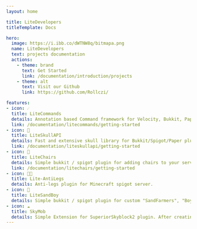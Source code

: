```yaml
---
layout: home

title: LiteDevelopers
titleTemplate: Docs

hero:
  image: https://i.ibb.co/dWTNW8q/bitmapa.png
  name: LiteDevelopers
  text: projects documentation
  actions:
    - theme: brand
      text: Get Started
      link: /documentation/introduction/projects
    - theme: alt
      text: Visit our Github
      link: https://github.com/Rollczi/

features:
- icon: ☄️
  title: LiteCommands
  details: Annotation based Command framework for Velocity, Bukkit, Paper, BungeeCord and your other implementations.
  link: /documentation/litecommands/getting-started
- icon: 💜
  title: LiteSkullAPI
  details: Fast and extensive skull library for Bukkit/Spigot/Paper plugins.
  link: /documentation/liteskullapi/getting-started
- icon: 🌃
  title: LiteChairs
  details: Simple bukkit / spigot plugin for adding chairs to your server.
  link: /documentation/litechairs/getting-started
- icon: 👮🏻
  title: Lite-AntiLegs
  details: Anti-legs plugin for Minecraft spigot server.
- icon: 👑
  title: LiteSandBoy
  details: Simple bukkit / spigot plugin for custom "SandFarmers", "BoyFarmers" etc.
- icon: ☁️
  title: SkyMob
  details: Simple Extension for SuperiorSkyblock2 plugin. After creating the island, a custom mob will spawn.
---
```

<script setup>
import {
  VPTeamPage,
  VPTeamPageTitle,
  VPTeamMembers,
  VPDocAsideSponsors,
} from 'vitepress/theme';

const members = [
  {
    avatar: 'https://avatars.githubusercontent.com/u/49173834?v=4',
    name: 'Rollczi',
    title: 'Java Developer',
    links: [
      { icon: 'github', link: 'https://github.com/Rollczi' },
      { icon: 'linkedin', link: 'https://www.linkedin.com/in/rollczi/' }
    ]
  },
  {
    avatar: 'https://avatars.githubusercontent.com/u/65517973?v=4',
    name: 'vLucky',
    title: 'Java Developer',
    links: [
        { icon: 'github', link: 'https://github.com/vLuckyyy' },
        { icon: 'linkedin', link: 'https://www.linkedin.com/in/vlucky/' }
    ]
  },
  {
    avatar: 'https://avatars.githubusercontent.com/u/80779749?v=4',
    name: 'CitralFlo',
    title: 'BESTO FRIENDO',
    links: [
        { icon: 'github', link: 'https://github.com/CitralFlo' },
        { icon: 'linkedin', link: 'https://www.linkedin.com/in/citralflo/' }
    ]
  }
]
</script>


<VPTeamPage style='padding-bottom: 0'>
  <VPTeamPageTitle>
    <template is #title>
      LiteDevelopers Team
    </template>
    <template #lead>
        We are a small team of developers that create open-source projects for the Minecraft community.
    </template>
  </VPTeamPageTitle>
  <VPTeamMembers :members="members"></VPTeamMembers>
  <VPTeamPageTitle  style='padding: 0'>
    <template #lead>
      And many more contributors! <a style="color: var(--vp-c-brand)" href="https://github.com/Rollczi/LiteCommands/graphs/contributors">See all contributors</a>
    </template>
  </VPTeamPageTitle>
</VPTeamPage>


